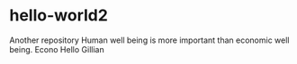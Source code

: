 # hello-world2
Another repository
Human well being is more important than economic well being.  Econo
Hello Gillian
